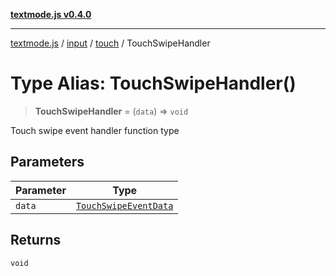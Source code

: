 [**textmode.js v0.4.0**](../../../../../../README.md)

***

[textmode.js](../../../../../../README.md) / [input](../../../README.md) / [touch](../README.md) / TouchSwipeHandler

# Type Alias: TouchSwipeHandler()

> **TouchSwipeHandler** = (`data`) => `void`

Touch swipe event handler function type

## Parameters

| Parameter | Type |
| ------ | ------ |
| `data` | [`TouchSwipeEventData`](../interfaces/TouchSwipeEventData.md) |

## Returns

`void`
